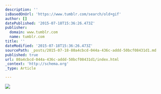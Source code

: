 ```yaml
---
description: ''
isBasedOnUrl: 'https://www.tumblr.com/search/old+gif'
author: []
datePublished: '2015-07-18T15:36:26.473Z'
publisher:
  domain: www.tumblr.com
  name: tumblr.com
title: ''
dateModified: '2015-07-18T15:36:26.473Z'
sourcePath: _posts/2015-07-18-80a4cbcd-044a-436c-addd-50bcf08431d1.md
published: true
url: 80a4cbcd-044a-436c-addd-50bcf08431d1/index.html
_context: 'http://schema.org'
_type: Article

---
```

![](https://38.media.tumblr.com/e9b08df252b76978df07df8a01e0ec8a/tumblr_np9w6rPMOf1ssite1o1_250.gif)